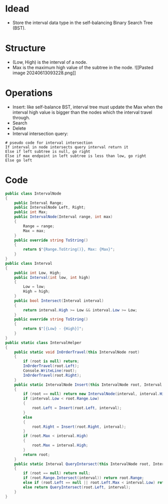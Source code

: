 # Idead
- Store the interval data type in the self-balancing Binary Search Tree (BST).
# Structure
- (Low, High) is the interval of a node.
- Max is the maximum high value of the subtree in the node. 
![[Pasted image 20240613093228.png]]
# Operations
- Insert: like self-balance BST, interval tree must update the Max when the interval high value is bigger than the nodes which the interval travel through.
- Search
- Delete
- Interval intersection query:
```
# pseudo code for interval intersection
If interval in node intersects query interval return it
Else if left subtree is null, go right
Else if max endpoint in left subtree is less than low, go right
Else go left
```
# Code
```csharp
public class IntervalNode
{
    public Interval Range;
    public IntervalNode Left, Right;
    public int Max;
    public IntervalNode(Interval range, int max)
    {
        Range = range;
        Max = max;
    }
    public override string ToString()
    {
        return $"{Range.ToString()}, Max: {Max}";
    }
}
public class Interval
{
    public int Low, High;
    public Interval(int low, int high)
    {
        Low = low;
        High = high;
    }
    public bool Intersect(Interval interval)
    {
        return interval.High >= Low && interval.Low >= Low;
    }
    public override string ToString()
    {
        return $"[{Low} - {High}]";
    }
}
public static class IntervalHelper
{
    public static void InOrderTravel(this IntervalNode root)
    {
        if (root is null) return;
        InOrderTravel(root.Left);
        Console.WriteLine(root);
        InOrderTravel(root.Right);
    }
    public static IntervalNode Insert(this IntervalNode root, Interval interval)
    {
        if (root == null) return new IntervalNode(interval, interval.High);
        if (interval.Low < root.Range.Low)
        {
            root.Left = Insert(root.Left, interval);
        }
        else
        {
            root.Right = Insert(root.Right, interval);
        }
        if (root.Max < interval.High)
        {
            root.Max = interval.High;
        }
        return root;
    }
    public static Interval QueryIntersect(this IntervalNode root, Interval interval)
    {
        if (root == null) return null;
        if (root.Range.Intersect(interval)) return root.Range;
        else if (root.Left == null || root.Left.Max < interval.Low) return QueryIntersect(root.Right, interval);
        else return QueryIntersect(root.Left, interval);
    }
}
```